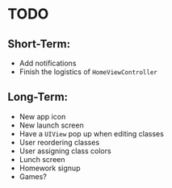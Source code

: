 TODO
====

Short-Term:
-----------
*  Add notifications
*  Finish the logistics of `HomeViewController`

Long-Term:
----------
*  New app icon
*  New launch screen
*  Have a `UIView` pop up when editing classes
*  User reordering classes
*  User assigning class colors
*  Lunch screen
*  Homework signup
*  Games?
